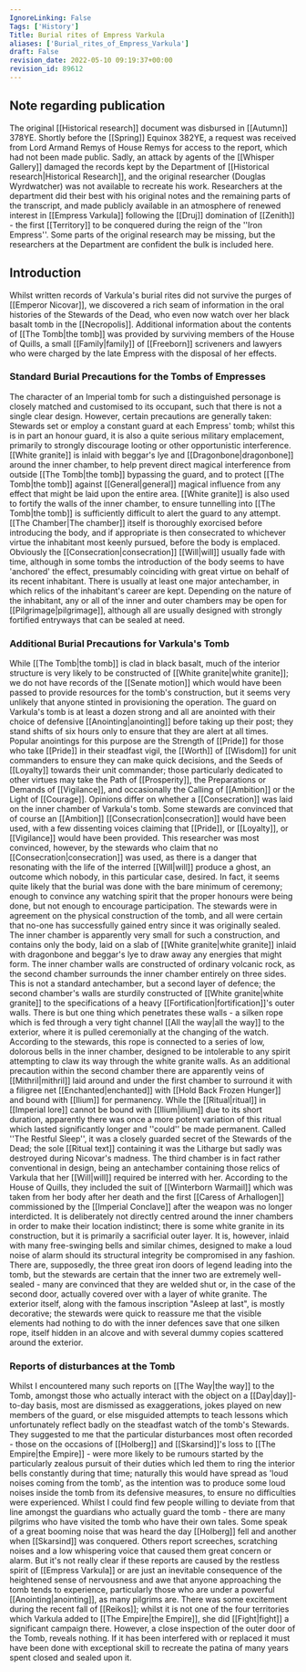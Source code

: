 ```yaml
---
IgnoreLinking: False
Tags: ['History']
Title: Burial rites of Empress Varkula
aliases: ['Burial_rites_of_Empress_Varkula']
draft: False
revision_date: 2022-05-10 09:19:37+00:00
revision_id: 89612
---
```


## Note regarding publication
The original [[Historical research]] document was disbursed in [[Autumn]] 378YE. Shortly before the [[Spring]] Equinox 382YE, a request was received from Lord Armand Remys of House Remys for access to the report, which had not been made public. Sadly, an attack by agents of the [[Whisper Gallery]] damaged the records kept by the Department of [[Historical research|Historical Research]], and the original researcher (Douglas Wyrdwatcher) was not available to recreate his work.
Researchers at the department did their best with his original notes and the remaining parts of the transcript, and made publicly available in an atmosphere of renewed interest in [[Empress Varkula]] following the [[Druj]] domination of [[Zenith]] - the first [[Territory]] to be conquered during the reign of the ''Iron Empress''. Some parts of the original research may be missing, but the researchers at the Department are confident the bulk is included here.
## Introduction
Whilst written records of Varkula's burial rites did not survive the purges of [[Emperor Nicovar]], we discovered a rich seam of information in the oral histories of the Stewards of the Dead, who even now watch over her black basalt tomb in the [[Necropolis]]. Additional information about the contents of [[The Tomb|the tomb]] was provided by surviving members of the House of Quills, a small [[Family|family]] of [[Freeborn]] scriveners and lawyers who were charged by the late Empress with the disposal of her effects.
### Standard Burial Precautions for the Tombs of Empresses
The character of an Imperial tomb for such a distinguished personage is closely matched and customised to its occupant, such that there is not a single clear design. However, certain precautions are generally taken:
Stewards set or employ a constant guard at each Empress' tomb; whilst this is in part an honour guard, it is also a quite serious military emplacement, primarily to strongly discourage looting or other opportunistic interference.
[[White granite]] is inlaid with beggar's lye and [[Dragonbone|dragonbone]] around the inner chamber, to help prevent direct magical interference from outside [[The Tomb|the tomb]] bypassing the guard, and to protect [[The Tomb|the tomb]] against [[General|general]] magical influence from any effect that might be laid upon the entire area.
[[White granite]] is also used to fortify the walls of the inner chamber, to ensure tunnelling into [[The Tomb|the tomb]] is sufficiently difficult to alert the guard to any attempt.
[[The Chamber|The chamber]] itself is thoroughly exorcised before introducing the body, and if appropriate is then consecrated to whichever virtue the inhabitant most keenly pursued, before the body is emplaced. Obviously the [[Consecration|consecration]] [[Will|will]] usually fade with time, although in some tombs the introduction of the body seems to have 'anchored' the effect, presumably coinciding with great virtue on behalf of its recent inhabitant.
There is usually at least one major antechamber, in which relics of the inhabitant's career are kept.
Depending on the nature of the inhabitant, any or all of the inner and outer chambers may be open for [[Pilgrimage|pilgrimage]], although all are usually designed with strongly fortified entryways that can be sealed at need.
### Additional Burial Precautions for Varkula's Tomb
While [[The Tomb|the tomb]] is clad in black basalt, much of the interior structure is very likely to be constructed of [[White granite|white granite]]; we do not have records of the [[Senate motion]] which would have been passed to provide resources for the tomb's construction, but it seems very unlikely that anyone stinted in provisioning the operation.
The guard on Varkula's tomb is at least a dozen strong and all are anointed with their choice of defensive [[Anointing|anointing]] before taking up their post; they stand shifts of six hours only to ensure that they are alert at all times. 
Popular anointings for this purpose are the Strength of [[Pride]] for those who take [[Pride]] in their steadfast vigil, the [[Worth]] of [[Wisdom]] for unit commanders to ensure they can make quick decisions, and the Seeds of [[Loyalty]] towards their unit commander; those particularly dedicated to other virtues may take the Path of [[Prosperity]], the Preparations or Demands of [[Vigilance]], and occasionally the Calling of [[Ambition]] or the Light of [[Courage]].
Opinions differ on whether a [[Consecration]] was laid on the inner chamber of Varkula's tomb. Some stewards are convinced that of course an [[Ambition]] [[Consecration|consecration]] would have been used, with a few dissenting voices claiming that [[Pride]], or [[Loyalty]], or [[Vigilance]] would have been provided. 
This researcher was most convinced, however, by the stewards who claim that no [[Consecration|consecration]] was used, as there is a danger that resonating with the life of the interred [[Will|will]] produce a ghost, an outcome which nobody, in this particular case, desired. In fact, it seems quite likely that the burial was done with the bare minimum of ceremony; enough to convince any watching spirit that the proper honours were being done, but not enough to encourage participation.
The stewards were in agreement on the physical construction of the tomb, and all were certain that no-one has successfully gained entry since it was originally sealed. The inner chamber is apparently very small for such a construction, and contains only the body, laid on a slab of [[White granite|white granite]] inlaid with dragonbone and beggar's lye to draw away any energies that might form. 
The inner chamber walls are constructed of ordinary volcanic rock, as the second chamber surrounds the inner chamber entirely on three sides. This is not a standard antechamber, but a second layer of defence; the second chamber's walls are sturdily constructed of [[White granite|white granite]] to the specifications of a heavy [[Fortification|fortification]]'s outer walls. There is but one thing which penetrates these walls - a silken rope which is fed through a very tight channel [[All the way|all the way]] to the exterior, where it is pulled ceremonially at the changing of the watch. 
According to the stewards, this rope is connected to a series of low, dolorous bells in the inner chamber, designed to be intolerable to any spirit attempting to claw its way through the white granite walls.
As an additional precaution within the second chamber there are apparently veins of [[Mithril|mithril]] laid around and under the first chamber to surround it with a filigree net [[Enchanted|enchanted]] with [[Hold Back Frozen Hunger]] and bound with [[Ilium]] for permanency. While the [[Ritual|ritual]] in [[Imperial lore]] cannot be bound with [[Ilium|ilium]] due to its short duration, apparently there was once a more potent variation of this ritual which lasted significantly longer and ''could'' be made permanent. Called ''The Restful Sleep'', it was a closely guarded secret of the Stewards of the Dead; the sole [[Ritual text]] containing it was the Litharge but sadly was destroyed during Nicovar's madness. 
The third chamber is in fact rather conventional in design, being an antechamber containing those relics of Varkula that her [[Will|will]] required be interred with her. According to the House of Quills, they included the suit of [[Winterborn Warmail]] which was taken from her body after her death and the first [[Caress of Arhallogen]] commissioned by the [[Imperial Conclave]] after the weapon was no longer interdicted. 
It is deliberately not directly centred around the inner chambers in order to make their location indistinct; there is some white granite in its construction, but it is primarily a sacrificial outer layer. It is, however, inlaid with many free-swinging bells and similar chimes, designed to make a loud noise of alarm should its structural integrity be compromised in any fashion.
There are, supposedly, the three great iron doors of legend leading into the tomb, but the stewards are certain that the inner two are extremely well-sealed - many are convinced that they are welded shut or, in the case of the second door, actually covered over with a layer of white granite.
The exterior itself, along with the famous inscription "Asleep at last", is mostly decorative; the stewards were quick to reassure me that the visible elements had nothing to do with the inner defences save that one silken rope, itself hidden in an alcove and with several dummy copies scattered around the exterior.
### Reports of disturbances at the Tomb
Whilst I encountered many such reports on [[The Way|the way]] to the Tomb, amongst those who actually interact with the object on a [[Day|day]]-to-day basis, most are dismissed as exaggerations, jokes played on new members of the guard, or else misguided attempts to teach lessons which unfortunately reflect badly on the steadfast watch of the tomb's Stewards. 
They suggested to me that the particular disturbances most often recorded - those on the occasions of [[Holberg]] and [[Skarsind]]'s loss to [[The Empire|the Empire]] - were more likely to be rumours started by the particularly zealous pursuit of their duties which led them to ring the interior bells constantly during that time; naturally this would have spread as 'loud noises coming from the tomb', as the intention was to produce some loud noises inside the tomb from its defensive measures, to ensure no difficulties were experienced.
Whilst I could find few people willing to deviate from that line amongst the guardians who actually guard the tomb - there are many pilgrims who have visited the tomb who have their own tales. Some speak of a great booming noise that was heard the day [[Holberg]] fell and another when [[Skarsind]] was conquered. Others report screeches, scratching noises and a low whispering voice that caused them great concern or alarm. But it's not really clear if these reports are caused by the restless spirit of [[Empress Varkula]] or are just an inevitable consequence of the heightened sense of nervousness and awe that anyone approaching the tomb tends to experience, particularly those who are under a powerful [[Anointing|anointing]], as many pilgrims are.
There was some excitement during the recent fall of [[Reikos]]; whilst it is not one of the four territories which Varkula added to [[The Empire|the Empire]], she did [[Fight|fight]] a significant campaign there. However, a close inspection of the outer door of the Tomb, reveals nothing. If it has been interfered with or replaced it must have been done with exceptional skill to recreate the patina of many years spent closed and sealed upon it.
